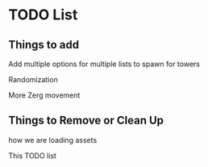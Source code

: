 # TODO List


## Things to add
Add multiple options for multiple lists to spawn for towers

Randomization

More Zerg movement


## Things to Remove or Clean Up
how we are loading assets

This TODO list